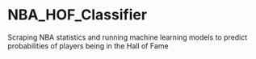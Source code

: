 # NBA_HOF_Classifier
Scraping NBA statistics and running machine learning models to predict probabilities of players being in the Hall of Fame
